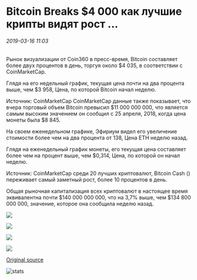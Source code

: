 # Bitcoin Breaks $4 000 как лучшие крипты видят рост ...

###### 2019-03-16 11:03

Рынок визуализации от Coin360 в пресс-время, Bitcoin составляет более двух процентов в день, торгуя около $4 035, в соответствии с CoinMarketCap.

Глядя на его недельный график, текущая цена почти на два процента выше, чем $3 958, Цена, по которой Bitcoin начал неделю.

Источник: CoinMarketCap CoinMarketCap данные также показывает, что вчера торговый объем Bitcoin превысил $11 000 000 000, что является самым высоким значением он сообщил с 25 апреля, 2018, когда цена монеты была $8 845.

На своем еженедельном графике, Эфириум видел его увеличение стоимости более чем на два процента от 138, Цена ETH неделю назад.

Глядя на еженедельный график монеты, его текущая цена составляет более чем на процент выше, чем $0,314, Цена, по которой он начал неделю.

Источник: CoinMarketCap среди 20 лучших криптовалют, Bitcoin Cash () переживает самый заметный рост, более 10 процентов в день.

Общая рыночная капитализация всех криптовалют в настоящее время эквивалентна почти $140 000 000 000, что на 3,7% выше, чем $134 800 000 000, значение, которое она сообщила неделю назад.

![](https://s3.cointelegraph.com/storage/uploads/view/a8ac5bcfade9abddecb43cdbeb852e26.png)

![](https://s3.cointelegraph.com/storage/uploads/view/0b1534ad0435362eace7f9f60b3ddede.png)

![](https://s3.cointelegraph.com/storage/uploads/view/7a3a278b8d64c6acfad859d0a7a9892b.png)

![](https://s3.cointelegraph.com/storage/uploads/view/c25a38bec8b1f605d3fb9009b2299727.png)

[Original source](https://cointelegraph.com/news/bitcoin-breaks-4-000-as-top-cryptos-see-growth)

![stats](https://c.statcounter.com/11760860/0/a89fa40b/1/ "stats")